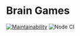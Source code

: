 # Brain Games

[![Maintainability](https://api.codeclimate.com/v1/badges/df802595f3729491804f/maintainability)](https://codeclimate.com/github/nstme/frontend-project-lvl1/maintainability) ![Node CI](https://github.com/nstme/frontend-project-lvl1/workflows/Node%20CI/badge.svg)
